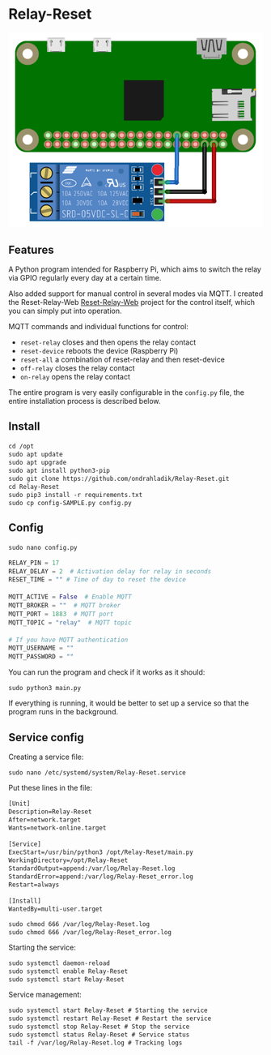 # Relay-Reset

![image](/pinout.png)

## Features
A Python program intended for Raspberry Pi, which aims to switch the relay via GPIO regularly every day at a certain time.    

Also added support for manual control in several modes via MQTT. I created the Reset-Relay-Web [Reset-Relay-Web](https://github.com/ondrahladik/Relay-Reset-Web) project for the control itself, which you can simply put into operation.   

MQTT commands and individual functions for control:
- `reset-relay` closes and then opens the relay contact
- `reset-device` reboots the device (Raspberry Pi)
- `reset-all` a combination of reset-relay and then reset-device
- `off-relay` closes the relay contact
- `on-relay` opens the relay contact

The entire program is very easily configurable in the `config.py` file, the entire installation process is described below.  

## Install

```console
cd /opt
sudo apt update
sudo apt upgrade
sudo apt install python3-pip
sudo git clone https://github.com/ondrahladik/Relay-Reset.git  
cd Relay-Reset
sudo pip3 install -r requirements.txt
sudo cp config-SAMPLE.py config.py
```

## Config
```console
sudo nano config.py
```

```python
RELAY_PIN = 17
RELAY_DELAY = 2  # Activation delay for relay in seconds
RESET_TIME = "" # Time of day to reset the device

MQTT_ACTIVE = False  # Enable MQTT
MQTT_BROKER = ""  # MQTT broker
MQTT_PORT = 1883  # MQTT port
MQTT_TOPIC = "relay"  # MQTT topic

# If you have MQTT authentication
MQTT_USERNAME = ""
MQTT_PASSWORD = ""
```
You can run the program and check if it works as it should:
```console
sudo python3 main.py
```
If everything is running, it would be better to set up a service so that the program runs in the background.

## Service config
Creating a service file:
```console
sudo nano /etc/systemd/system/Relay-Reset.service
```
Put these lines in the file:
```console
[Unit]
Description=Relay-Reset
After=network.target
Wants=network-online.target

[Service]
ExecStart=/usr/bin/python3 /opt/Relay-Reset/main.py
WorkingDirectory=/opt/Relay-Reset
StandardOutput=append:/var/log/Relay-Reset.log
StandardError=append:/var/log/Relay-Reset_error.log
Restart=always

[Install]
WantedBy=multi-user.target
```
```console
sudo chmod 666 /var/log/Relay-Reset.log
sudo chmod 666 /var/log/Relay-Reset_error.log
```
Starting the service:
```console
sudo systemctl daemon-reload
sudo systemctl enable Relay-Reset
sudo systemctl start Relay-Reset
```
Service management:
```console
sudo systemctl start Relay-Reset # Starting the service
sudo systemctl restart Relay-Reset # Restart the service
sudo systemctl stop Relay-Reset # Stop the service
sudo systemctl status Relay-Reset # Service status
tail -f /var/log/Relay-Reset.log # Tracking logs
```